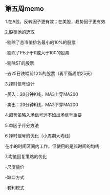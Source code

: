 ## 第五周memo

1.在A股，反转因子更有效；在美股，趋势因子更有效

2.股票池的选取

-剔除了总市值排名最小的10%的股票

-剔除了PE小于0或大于100的股票

-剔除ST的股票

-去25日跌幅前10%的股票（再平衡周期25天）

3.择时信号设计

-买入：20分钟K线，MA3上穿MA200

-卖出：20分钟K线，MA3下穿MA200

4.趋势策略入场信号远不如出场信号重要

5.单因子评分方法

6.择时信号的优化（小周期大均线）

在小的时间区间内工作，但使用的是长时间的均线

7.均值回复策略的优化

-尺度量价

-缺口方式

-套利模式
